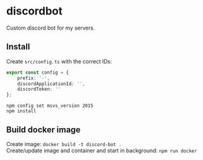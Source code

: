 # discordbot

Custom discord bot for my servers.

## Install

Create ```src/config.ts``` with the correct IDs:  

```ts
export const config = {
    prefix: '-',
    discordApplicationId: '',
    discordToken: ''
};
```

```npm config set msvs_version 2015```  
```npm install```

## Build docker image

Create image: ```docker build -t discord-bot .```  
Create/update image and container and start in background: ```npm run docker```
